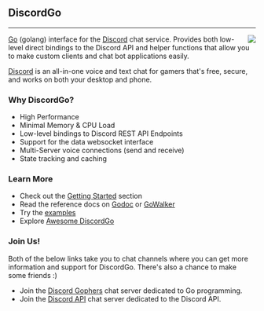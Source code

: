 ## DiscordGo

<hr>
<img align="right" src="http://bwmarrin.github.io/discordgo/img/discordgo.png">

[Go](https://golang.org/) (golang) interface for the [Discord](https://discordapp.com/)
chat service. Provides both low-level direct bindings to the
Discord API and helper functions that allow you to make custom clients and chat
bot applications easily.

[Discord](https://discordapp.com/) is an all-in-one voice and text chat for
gamers that's free, secure, and works on both your desktop and phone.

### Why DiscordGo?

- High Performance
- Minimal Memory & CPU Load
- Low-level bindings to Discord REST API Endpoints
- Support for the data websocket interface
- Multi-Server voice connections (send and receive)
- State tracking and caching

### Learn More

- Check out the [Getting Started](GettingStarted) section
- Read the reference docs on [Godoc](https://godoc.org/github.com/bwmarrin/discordgo) or [GoWalker](https://gowalker.org/github.com/bwmarrin/discordgo)
- Try the [examples](https://github.com/bwmarrin/discordgo/tree/master/examples)
- Explore [Awesome DiscordGo](https://github.com/bwmarrin/discordgo/wiki/Awesome-DiscordGo)

### Join Us!

Both of the below links take you to chat channels where you can get more
information and support for DiscordGo. There's also a chance to make some
friends :)

- Join the [Discord Gophers](https://discord.gg/0f1SbxBZjYoCtNPP) chat server dedicated to Go programming.
- Join the [Discord API](https://discord.gg/0SBTUU1wZTWT6sqd) chat server dedicated to the Discord API.
